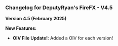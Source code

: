 ### Changelog for DeputyRyan's FireFX - V4.5

**Version 4.5 (February 2025)**

**New Features:**
- **OIV File Update!**: Added a OIV for each version!